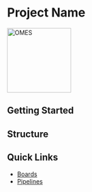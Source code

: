 # Project Name

<img src="https://branding.ok.gov/wp-content/uploads/2020/02/OK_Logo_Horizontal_FullColour_Pos_RGB-768x212.png" height="150px" alt="OMES" />

<!-- Add a paragraph about the project. What does it do? Who is it for? Is it actively supported? The reader may of just been sent a link to this random repo and have no idea what it is used for ... -->

## Getting Started

<!-- In this section list anything that the reader will need to have installed to get the project working locally. Also give a short paragraph about how to actually execute the repo -->

## Structure

<!-- This is for mono repos only, give a high level overview of how things are structured. This gives the reader a starting point on hunting down what they need to do their work. Remove the heading if it is not needed. -->

## Quick Links

<!-- Since only code is kept in github it is recommended to add some links back to various resources in DevOps. There could be other external sites that it would make sense to link to here for your specific repo. -->

- [Boards]()
- [Pipelines]()
